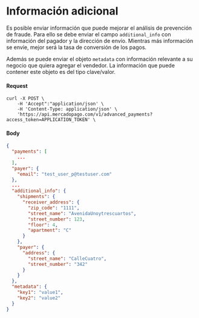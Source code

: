 # Información adicional

Es posible enviar información que puede mejorar el análisis de prevención de fraude. Para ello se debe enviar el campo `additional_info` con información del pagador y la dirección de envío. Mientras más información se envíe, mejor será la tasa de conversión de los pagos.

Además se puede enviar el objeto `metadata` con información relevante a su negocio que quiera agregar el vendedor. La información que puede contener este objeto es del tipo clave/valor.

#### Request
```curl
curl -X POST \
    -H 'Accept":"application/json' \
    -H 'Content-Type: application/json' \
    'https://api.mercadopago.com/v1/advanced_payments?access_token=APPLICATION_TOKEN' \
```

#### Body
```json
{
  "payments": [
    ...
  ],
  "payer": {
    "email": "test_user_p@testuser.com"
  },
  ...
  "additional_info": {
    "shipments": {
      "receiver_address": {
        "zip_code": "1111",
        "street_name": "AvenidaUnoytrescuartos",
        "street_number": 123,
        "floor": 4,
        "apartment": "C"
      }
    },
    "payer": {
      "address": {
        "street_name": "CalleCuatro",
        "street_number": "342"
      }
    }
  },
  "metadata": {
    "key1": "value1",
    "key2": "value2"
  }
}
```
